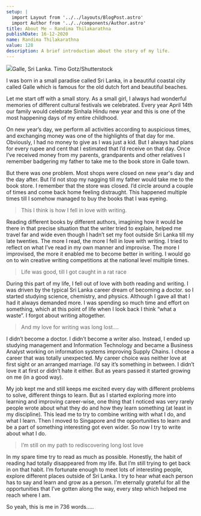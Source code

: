 ```yaml
---
setup: |
  import Layout from '../../layouts/BlogPost.astro'
  import Author from '../../components/Author.astro'
title: About Me — Randima Thilakarathna
publishDate: 16-12-2020
name: Randima Thilakarathna
value: 128
description: A brief introduction about the story of my life.
---
```


![](https://miro.medium.com/max/1400/1*bxRlV90lfbXyw-b07IjdCg.png)Galle, Sri Lanka. Timo Gotz/Shutterstock

I was born in a small paradise called Sri Lanka, in a beautiful coastal city called Galle which is famous for the old dutch fort and beautiful beaches.

Let me start off with a small story. As a small girl, I always had wonderful memories of different cultural festivals we celebrated. Every year April 14th our family would celebrate Sinhala Hindu new year and this is one of the most happening days of my entire childhood.

On new year’s day, we perform all activities according to auspicious times, and exchanging money was one of the highlights of that day for me. Obviously, I had no money to give as I was just a kid. But I always had plans for every rupee and cent that I estimated that I’d receive on that day. Once I’ve received money from my parents, grandparents and other relatives I remember badgering my father to take me to the book store in Galle town.

But there was one problem. Most shops were closed on new year's day and the day after. But I’d not stop my nagging till my father would take me to the book store. I remember that the store was closed. I’d circle around a couple of times and come back home feeling distraught. This happened multiple times till I somehow managed to buy the books that I was eyeing.

> This I think is how I fell in love with writing.

Reading different books by different authors, imagining how it would be there in that precise situation that the writer tried to explain, helped me travel far and wide even though I hadn’t set my foot outside Sri Lanka till my late twenties. The more I read, the more I fell in love with writing. I tried to reflect on what I’ve read in my own manner and improvise. The more I improvised, the more it enabled me to become better in writing. I would go on to win creative writing competitions at the national level multiple times.

> Life was good, till I got caught in a rat race

During this part of my life, I fell out of love with both reading and writing. I was driven by the typical Sri Lanka career dream of becoming a doctor. so I started studying science, chemistry, and physics. Although I gave all that I had it always demanded more. I was spending so much time and effort on something, which at this point of life when I look back I think “what a waste”. I forgot about writing altogether.

> And my love for writing was long lost….

I didn’t become a doctor. I didn’t become a writer also. Instead, I ended up studying management and Information Technology and became a Business Analyst working on information systems improving Supply Chains. I chose a career that was totally unexpected. My career choice was neither love at first sight or an arranged marriage. I’d say it’s something in between. I didn’t love it at first or didn’t hate it either. But as years passed it started growing on me (in a good way).

My job kept me and still keeps me excited every day with different problems to solve, different things to learn. But as I started exploring more into learning and improving career-wise, one thing that I noticed was very rarely people wrote about what they do and how they learn something (at least in my discipline). This lead me to try to combine writing with what I do, and what I learn. Then I moved to Singapore and the opportunities to learn and be a part of something interesting got even wider. So now I try to write about what I do.

> I’m still on my path to rediscovering long lost love

In my spare time try to read as much as possible. Honestly, the habit of reading had totally disappeared from my life. But I’m still trying to get back in on that habit. I’m fortunate enough to meet lots of interesting people, explore different places outside of Sri Lanka. I try to hear what each person has to say and learn and grow as a person. I’m eternally grateful for all the opportunities that I’ve gotten along the way, every step which helped me reach where I am.

So yeah, this is me in 736 words.….
